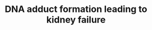 ---
annotations:
- id: DOID:557
  type: Disease Ontology
  value: kidney disease
authors:
- Marvin M2
description: Adverse Outcome Pathway of DNA adduct formation leading to kidney failure.
  Stressors of this AOP include cisplatin and carboplatin.
last-edited: 2023-06-29
organisms:
- Homo sapiens
redirect_from:
- /index.php/Pathway:WP5389
- /instance/WP5389
- /instance/WP5389_r126866
revision: r126866
schema-jsonld:
- '@context': https://schema.org/
  '@id': https://wikipathways.github.io/pathways/WP5389.html
  '@type': Dataset
  creator:
    '@type': Organization
    name: WikiPathways
  description: Adverse Outcome Pathway of DNA adduct formation leading to kidney failure.
    Stressors of this AOP include cisplatin and carboplatin.
  keywords: []
  license: CC0
  name: DNA adduct formation leading to kidney failure
seo: CreativeWork
title: DNA adduct formation leading to kidney failure
wpid: WP5389
---